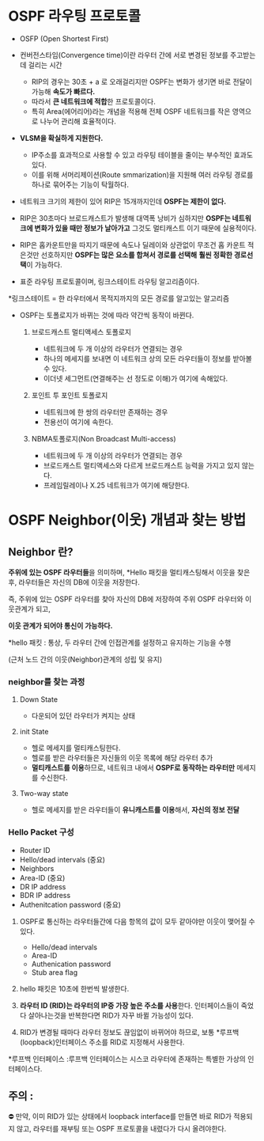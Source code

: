 # OSPF 라우팅 프로토콜

- OSFP (Open Shortest First)
- 컨버전스타임(Convergence time)이란 라우터 간에 서로 변경된 정보를 주고받는데 걸리는 시간
    - RIP의 경우는 30초 + a 로 오래걸리지만 OSPF는 변화가 생기면 바로 전달이 가능해            **속도가 빠르다.**
    - 따라서 **큰 네트워크에 적합**한 프로토콜이다.
    - 특히 Area(에어리어)라는 개념을 적용해 전체 OSPF 네트워크를 작은 영역으로 나누어 관리해 효율적이다.
    
- **VLSM을 확실하게 지원한다.**
    - IP주소를 효과적으로 사용할 수 있고 라우팅 테이블을 줄이는 부수적인 효과도 있다.
    - 이를 위해 서머리제이션(Route smmarization)을 지원해 여러 라우팅 경로를 하나로 묶어주는 기능이 탁월하다.
    
- 네트워크 크기의 제한이 있어 RIP은 15개까지인데 **OSPF는 제한이 없다.**
- RIP은 30초마다 브로드캐스트가 발생해 대역폭 낭비가 심하지만 **OSPF는 네트워크에 변화가 있을 때만 정보가 날아가고** 그것도 멀티캐스트 이기 때문에 실용적이다.
- RIP은 홉카운트만을 따지기 때문에 속도나 딜레이와 상관없이 무조건 홉 카운트 적은것만 선호하지만 **OSPF는 많은 요소를 합쳐서 경로를 선택해** **훨씬 정확한 경로선택**이 가능하다.
- 표준 라우팅 프로토콜이며, 링크스테이트 라우팅 알고리즘이다.

*링크스테이트 = 한 라우터에서 목적지까지의 모든 경로를 알고있는 알고리즘

- OSPF는 토폴로지가 바뀌는 것에 따라 약간씩 동작이 바뀐다.
    1. 브로드캐스트 멀티액세스 토폴로지
        - 네트워크에 두 개 이상의 라우터가 연결되는 경우
        - 하나의 메세지를 보내면 이 네트워크 상의 모든 라우터들이 정보를 받아볼 수 있다.
        - 이더넷 세그먼트(연결해주는 선 정도로 이해)가 여기에 속해있다.
        
    2. 포인트 투 포인트 토폴로지
        - 네트워크에 한 쌍의 라우터만 존재하는 경우
        - 전용선이 여기에 속한다.
        
    3. NBMA토폴로지(Non Broadcast Multi-access)
        - 네트워크에 두 개 이상의 라우터가 연결되는 경우
        - 브로드캐스트 멀티액세스와  다르게 브로드캐스트 능력을 가지고 있지 않는다.
        - 프레임릴레이나 X.25 네트워크가 여기에 해당한다.
# OSPF Neighbor(이웃) 개념과 찾는 방법

## Neighbor 란?

**주위에 있는 OSPF 라우터들**을 의미하며, *Hello 패킷을 멀티캐스팅해서 이웃을 찾은 후, 라우터들은 자신의 DB에 이웃을 저장한다.

즉, 주위에 있는 OSPF 라우터를 찾아 자신의 DB에 저장하여 주위 OSPF 라우터와 이웃관계가 되고,

**이웃 관계가 되어야 통신이 가능하다.**

*hello 패킷 : 통상, 두 라우터 간에 인접관계를 설정하고 유지하는 기능을 수행 

(근처 노드 간의 이웃(Neighbor)관계의 성립 및 유지)

### neighbor를 찾는 과정

1. Down State
    - 다운되어 있던 라우터가 켜지는 상태
    
2. init State
    - 헬로 메세지를 멀티캐스팅한다.
    - 헬로를 받은 라우터들은 자신들의 이웃 목록에 해당 라우터 추가
    
    *  **멀티캐스트를 이용**하므로, 네트워크 내에서 **OSPF로 동작하는 라우터만** 메세지를 수신한다.
    

1. Two-way state
    - 헬로 메세지를 받은 라우터들이 **유니캐스트를 이용**해서, **자신의 정보 전달**
    

### Hello Packet 구성

- Router ID
- Hello/dead intervals (중요)
- Neighbors
- Area-ID (중요)
- DR IP address
- BDR IP address
- Authenitcation password (중요)

1. OSPF로 통신하는 라우터들간에 다음 항목의 값이 모두 같아야만 이웃이 맺어질 수 있다.
    - Hello/dead intervals
    - Area-ID
    - Authenication password
    - Stub area flag
    
2. hello 패킷은 10초에 한번씩 발생한다.

1. **라우터 ID (RID)는 라우터의 IP중 가장 높은 주소를 사용**한다. 인터페이스들이 죽었다 살아나는것을 반복한다면 RID가 자꾸 바뀔 가능성이 있다.

1. RID가 변경될 때마다 라우터 정보도 끊임없이 바뀌어야 하므로, 보통 *루프백(loopback)인터페이스 주소를 RID로 지정해서 사용한다.

*루프백 인터페이스 :루프백 인터페이스는 시스코 라우터에 존재하는 특별한 가상의 인터페이스다.

## 주의 :

<aside>
⛔ 만약, 이미 RID가 있는 상태에서 loopback interface를 만들면 바로 RID가 적용되지 않고, 라우터를 재부팅 또는 OSPF 프로토콜을 내렸다가 다시 올려야한다.

</aside>


